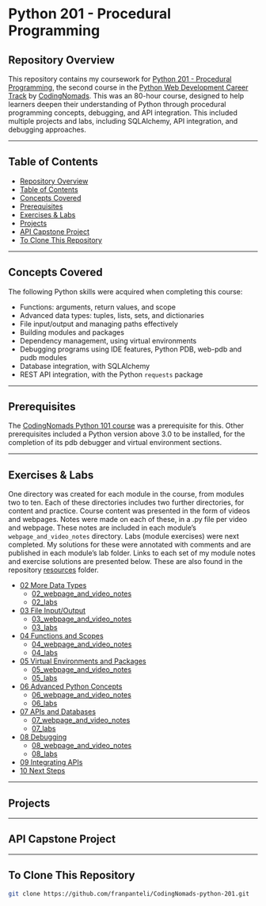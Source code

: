 # Python 201 - Procedural Programming

## Repository Overview
This repository contains my coursework for [Python 201 - Procedural Programming](https://codingnomads.com/course/python-programming-201), the second course in the [Python Web Development Career Track](https://codingnomads.com/career-track/python-web-development-learn-python-bootcamp) by [CodingNomads](https://codingnomads.com/). This was an 80-hour course, designed to help learners deepen their understanding of Python through procedural programming concepts, debugging, and API integration. This included multiple projects and labs, including SQLAlchemy, API integration, and debugging approaches. 

---

## Table of Contents
- [Repository Overview](#repository-overview)
- [Table of Contents](#table-of-contents)
- [Concepts Covered](#concepts-covered)
- [Prerequisites](#prerequisites)
- [Exercises & Labs](#exercises--labs)
- [Projects](#projects)
- [API Capstone Project](#api-capstone-project)
- [To Clone This Repository](#to-clone-this-repository)
  
---

## Concepts Covered 
The following Python skills were acquired when completing this course:
- Functions: arguments, return values, and scope 
- Advanced data types: tuples, lists, sets, and dictionaries
- File input/output and managing paths effectively
- Building modules and packages 
- Dependency management, using virtual environments 
- Debugging programs using IDE features, Python PDB, web-pdb and pudb modules  
- Database integration, with SQLAlchemy
- REST API integration, with the Python `requests` package 

---

## Prerequisites
The [CodingNomads Python 101 course](https://github.com/franpanteli/CodingNomads-python-101) was a prerequisite for this. Other prerequisites included a Python version above 3.0 to be installed, for the completion of its pdb debugger and virtual environment sections.

---

## Exercises & Labs
One directory was created for each module in the course, from modules two to ten. Each of these directories includes two further directories, for content and practice. Course content was presented in the form of videos and webpages. Notes were made on each of these, in a .py file per video and webpage. These notes are included in each module’s `webpage_and_video_notes` directory. Labs (module exercises) were next completed. My solutions for these were annotated with comments and are published in each module’s lab folder. Links to each set of my module notes and exercise solutions are presented below. These are also found in the repository [resources]([https://github.com/franpanteli/CodingNomads-python-201/tree/main/labs/resources) folder. 
- [02 More Data Types](labs/resources/02_more-datatypes)
  - [02_webpage_and_video_notes](labs/resources/02_more-datatypes/02_webpage_and_video_notes)
  - [02_labs](labs/resources/02_more-datatypes/02_labs)
- [03 File Input/Output](labs/resources/03_file-input-output)
  - [03_webpage_and_video_notes](labs/resources/03_file-input-output/03_webpage_and_video_notes)
  - [03_labs](labs/resources/03_file-input-output/03_labs)
- [04 Functions and Scopes](labs/resources/04_functions-and-scopes)
  - [04_webpage_and_video_notes](labs/resources/04_functions-and-scopes/04_webpage_and_video_notes)
  - [04_labs](labs/resources/04_functions-and-scopes/04_labs)
- [05 Virtual Environments and Packages](labs/resources/05_venvs-and-packages)
  - [05_webpage_and_video_notes](labs/resources/05_venvs-and-packages/05_webpage_and_video_notes)
  - [05_labs](labs/resources/05_venvs-and-packages/05_labs)
- [06 Advanced Python Concepts](labs/resources/06_advanced-python-concepts)
  - [06_webpage_and_video_notes](labs/resources/06_advanced-python-concepts/06_webpage_and_video_notes)
  - [06_labs](labs/resources/06_advanced-python-concepts/06_labs)
- [07 APIs and Databases](labs/resources/07_APIs_and_Databases)
  - [07_webpage_and_video_notes](labs/resources/07_APIs_and_Databases/07_webpage_and_video_notes)
  - [07_labs](labs/resources/07_APIs_and_Databases/07_labs)
- [08 Debugging](labs/resources/08_debugging)
  - [08_webpage_and_video_notes](labs/resources/08_debugging/08_webpage_and_video_notes)
  - [08_labs](labs/resources/08_debugging/08_labs)
- [09 Integrating APIs](labs/resources/09_Integrating_APIs)
- [10 Next Steps](labs/resources/10_Next_Steps)

---

## Projects

---

## API Capstone Project

---

## To Clone This Repository
```bash
git clone https://github.com/franpanteli/CodingNomads-python-201.git
